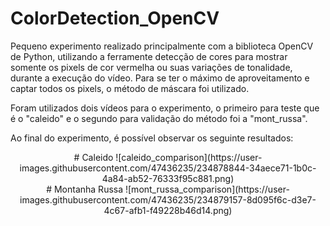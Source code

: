 # ColorDetection_OpenCV

Pequeno experimento realizado principalmente com a biblioteca OpenCV de Python, utilizando a ferramente detecção de cores para mostrar somente os pixels de cor vermelha ou suas variações de tonalidade, durante a execução do vídeo. Para se ter o máximo de aproveitamento e captar todos os pixels, o método de máscara foi utilizado.

Foram utilizados dois vídeos para o experimento, o primeiro para teste que é o "caleido" e o segundo para validação do método foi a "mont_russa".

Ao final do experimento, é possível observar os seguinte resultados:


<div align="center">
  # Caleido
  ![caleido_comparison](https://user-images.githubusercontent.com/47436235/234878844-34aece71-1b0c-4a84-ab52-76333f95c881.png)
</div>

<div align="center">
  # Montanha Russa
  ![mont_russa_comparison](https://user-images.githubusercontent.com/47436235/234879157-8d095f6c-d3e7-4c67-afb1-f49228b46d14.png)
</div>


